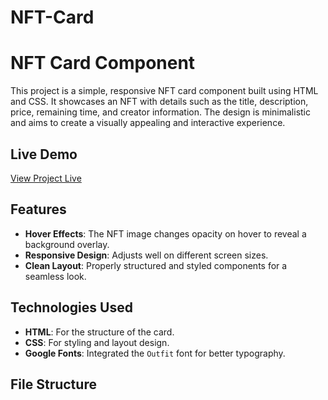 # NFT-Card
# NFT Card Component

This project is a simple, responsive NFT card component built using HTML and CSS. It showcases an NFT with details such as the title, description, price, remaining time, and creator information. The design is minimalistic and aims to create a visually appealing and interactive experience.

## Live Demo

[View Project Live](https://nft-card-project-developerdj.netlify.app/)

## Features

- **Hover Effects**: The NFT image changes opacity on hover to reveal a background overlay.
- **Responsive Design**: Adjusts well on different screen sizes.
- **Clean Layout**: Properly structured and styled components for a seamless look.

## Technologies Used

- **HTML**: For the structure of the card.
- **CSS**: For styling and layout design.
- **Google Fonts**: Integrated the `Outfit` font for better typography.

## File Structure

